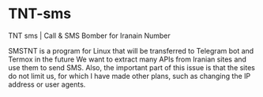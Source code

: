 # TNT-sms
TNT sms |  Call &amp; SMS Bomber for Iranain Number

SMSTNT is a program for Linux that will be transferred to Telegram bot and Termox in the future
We want to extract many APIs from Iranian sites and use them to send SMS. Also, the important part of this issue is that the sites do not limit us, for which I have made other plans, such as changing the IP address or user agents.
